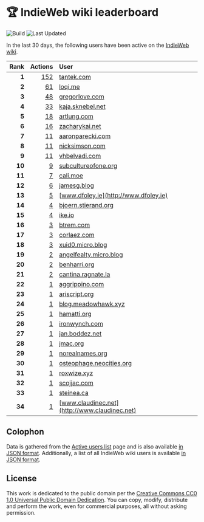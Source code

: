 # 🏆 IndieWeb wiki leaderboard

![Build](https://img.shields.io/github/actions/workflow/status/jgarber623/indieweb-wiki-leaderboard/build.yml?style=for-the-badge)
![Last Updated](https://img.shields.io/badge/last%20updated-25%20January%202025%20at%206:31:02%20UTC-ff5c01?style=for-the-badge)

In the last 30 days, the following users have been active on the [IndieWeb wiki](https://indieweb.org).

| Rank | Actions | User |
|-----:|--------:|:-----|
| **1** | [152](https://indieweb.org/Special:Contributions/Tantek.com) | [tantek.com](http://tantek.com) |
| **2** | [61](https://indieweb.org/Special:Contributions/Loqi.me) | [loqi.me](http://loqi.me) |
| **3** | [48](https://indieweb.org/Special:Contributions/Gregorlove.com) | [gregorlove.com](http://gregorlove.com) |
| **4** | [33](https://indieweb.org/Special:Contributions/Kaja.sknebel.net) | [kaja.sknebel.net](http://kaja.sknebel.net) |
| **5** | [18](https://indieweb.org/Special:Contributions/Artlung.com) | [artlung.com](http://artlung.com) |
| **6** | [16](https://indieweb.org/Special:Contributions/Zacharykai.net) | [zacharykai.net](http://zacharykai.net) |
| **7** | [11](https://indieweb.org/Special:Contributions/Aaronparecki.com) | [aaronparecki.com](http://aaronparecki.com) |
| **8** | [11](https://indieweb.org/Special:Contributions/Nicksimson.com) | [nicksimson.com](http://nicksimson.com) |
| **9** | [11](https://indieweb.org/Special:Contributions/Vhbelvadi.com) | [vhbelvadi.com](http://vhbelvadi.com) |
| **10** | [9](https://indieweb.org/Special:Contributions/Subcultureofone.org) | [subcultureofone.org](http://subcultureofone.org) |
| **11** | [7](https://indieweb.org/Special:Contributions/Cali.moe) | [cali.moe](http://cali.moe) |
| **12** | [6](https://indieweb.org/Special:Contributions/Jamesg.blog) | [jamesg.blog](http://jamesg.blog) |
| **13** | [5](https://indieweb.org/Special:Contributions/Www.dfoley.ie) | [www.dfoley.ie](http://www.dfoley.ie) |
| **14** | [4](https://indieweb.org/Special:Contributions/Bjoern.stierand.org) | [bjoern.stierand.org](http://bjoern.stierand.org) |
| **15** | [4](https://indieweb.org/Special:Contributions/Ike.io) | [ike.io](http://ike.io) |
| **16** | [3](https://indieweb.org/Special:Contributions/Btrem.com) | [btrem.com](http://btrem.com) |
| **17** | [3](https://indieweb.org/Special:Contributions/Corlaez.com) | [corlaez.com](http://corlaez.com) |
| **18** | [3](https://indieweb.org/Special:Contributions/Xuid0.micro.blog) | [xuid0.micro.blog](http://xuid0.micro.blog) |
| **19** | [2](https://indieweb.org/Special:Contributions/Angelfealty.micro.blog) | [angelfealty.micro.blog](http://angelfealty.micro.blog) |
| **20** | [2](https://indieweb.org/Special:Contributions/Benharri.org) | [benharri.org](http://benharri.org) |
| **21** | [2](https://indieweb.org/Special:Contributions/Cantina.ragnate.la) | [cantina.ragnate.la](http://cantina.ragnate.la) |
| **22** | [1](https://indieweb.org/Special:Contributions/Aggrippino.com) | [aggrippino.com](http://aggrippino.com) |
| **23** | [1](https://indieweb.org/Special:Contributions/Ariscript.org) | [ariscript.org](http://ariscript.org) |
| **24** | [1](https://indieweb.org/Special:Contributions/Blog.meadowhawk.xyz) | [blog.meadowhawk.xyz](http://blog.meadowhawk.xyz) |
| **25** | [1](https://indieweb.org/Special:Contributions/Hamatti.org) | [hamatti.org](http://hamatti.org) |
| **26** | [1](https://indieweb.org/Special:Contributions/Ironwynch.com) | [ironwynch.com](http://ironwynch.com) |
| **27** | [1](https://indieweb.org/Special:Contributions/Jan.boddez.net) | [jan.boddez.net](http://jan.boddez.net) |
| **28** | [1](https://indieweb.org/Special:Contributions/Jmac.org) | [jmac.org](http://jmac.org) |
| **29** | [1](https://indieweb.org/Special:Contributions/Norealnames.org) | [norealnames.org](http://norealnames.org) |
| **30** | [1](https://indieweb.org/Special:Contributions/Osteophage.neocities.org) | [osteophage.neocities.org](http://osteophage.neocities.org) |
| **31** | [1](https://indieweb.org/Special:Contributions/Roxwize.xyz) | [roxwize.xyz](http://roxwize.xyz) |
| **32** | [1](https://indieweb.org/Special:Contributions/Scojjac.com) | [scojjac.com](http://scojjac.com) |
| **33** | [1](https://indieweb.org/Special:Contributions/Steinea.ca) | [steinea.ca](http://steinea.ca) |
| **34** | [1](https://indieweb.org/Special:Contributions/Www.claudinec.net) | [www.claudinec.net](http://www.claudinec.net) |


## Colophon

Data is gathered from the [Active users list](https://indieweb.org/Special:ActiveUsers) page and is also available [in JSON format](https://github.com/jgarber623/indieweb-wiki-leaderboard/blob/main/data/leaderboard.json). Additionally, a list of all IndieWeb wiki users is available [in JSON format](https://github.com/jgarber623/indieweb-wiki-leaderboard/blob/main/data/users.json).

## License

This work is dedicated to the public domain per the [Creative Commons CC0 1.0 Universal Public Domain Dedication](https://creativecommons.org/publicdomain/zero/1.0/). You can copy, modify, distribute and perform the work, even for commercial purposes, all without asking permission.

